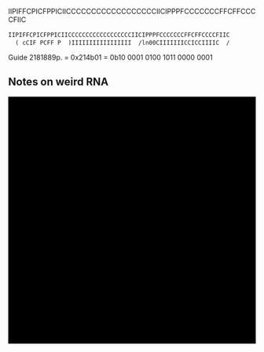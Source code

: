 IIPIFFCPICFPPICIICCCCCCCCCCCCCCCCCCIICIPPPFCCCCCCCFFCFFCCCCFIIC

```
IIPIFFCPICFPPICIICCCCCCCCCCCCCCCCCCIICIPPPFCCCCCCCFFCFFCCCCFIIC
  ( cCIF PCFF P  )IIIIIIIIIIIIIIIII  /ln00CIIIIIIICCICCIIIIC  /
```

Guide 2181889p. = 0x214b01 = 0b10 0001 0100 1011 0000 0001

## Notes on weird RNA

![notes](../image/notes.png "notes")

